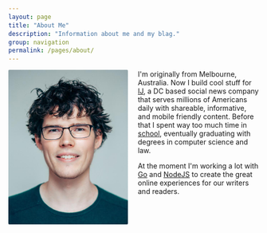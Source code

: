 ```yaml
---
layout: page
title: "About Me"
description: "Information about me and my blag."
group: navigation
permalink: /pages/about/
---
```


<style type="text/css">
.about_me_image {
    max-width: 240px;
    border-radius: 2px;
    margin: 0;
}
@media( min-width: 900px ) {
    .about_me_image {
        margin-right: 20px;
        float: left;
    }
}
</style>

<img src='/assets/images/me.jpg' class='about_me_image' />

I'm originally from Melbourne, Australia. Now I build cool stuff for [IJ](http://www.ij.com), a DC based social news company that serves millions of Americans daily with shareable, informative, and mobile friendly content. Before that I spent way too much time in [school](http://www.unimelb.edu.au), eventually graduating with degrees in computer science and law.

At the moment I'm working a lot with [Go](http://www.golang.org) and [NodeJS](http://nodejs.org) to create the great online experiences for our writers and readers.
